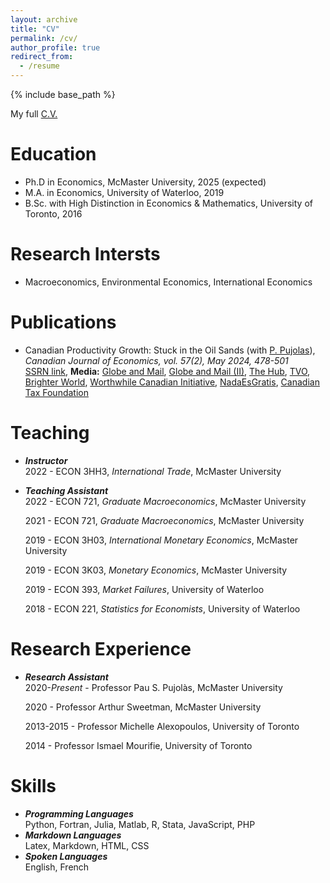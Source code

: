 ```yaml
---
layout: archive
title: "CV"
permalink: /cv/
author_profile: true
redirect_from:
  - /resume
---
```


{% include base_path %}

My full [C.V.](../files/loertscher_cv.pdf)

Education
======
* Ph.D in Economics, McMaster University, 2025 (expected)
* M.A. in Economics, University of Waterloo, 2019
* B.Sc. with High Distinction in Economics & Mathematics, University of Toronto, 2016

Research Intersts
======
* Macroeconomics, Environmental Economics, International Economics

Publications
======
* Canadian Productivity Growth: Stuck in the Oil Sands (with [P. Pujolas](https://pau.pujolasfons.com/)), *Canadian Journal of Economics, vol. 57(2), May 2024, 478-501*  
  [SSRN link](https://papers.ssrn.com/sol3/papers.cfm?abstract_id=4417319), **Media:** [Globe and Mail](https://www.theglobeandmail.com/business/commentary/article-despite-its-shortcomings-canada-is-not-an-economic-basket-case/), [Globe and Mail (II)](https://www.theglobeandmail.com/business/commentary/article-canadas-productivity-problem-isnt-that-big-if-we-exclude-oil/), [The Hub](https://thehub.ca/2024/07/11/trevor-tombe-canadas-resource-sector-is-its-productivity-powerhouse/), [TVO](https://www.tvo.org/article/is-canada-actually-facing-a-productivity-emergency), [Brighter World](https://brighterworld.mcmaster.ca/articles/over-a-barrel-canadas-oil-industry-is-a-drain-on-productivity-research-shows/), [Worthwhile Canadian Initiative](https://worthwhile.typepad.com/worthwhile_canadian_initi/2024/06/tfp.html), [NadaEsGratis](https://nadaesgratis.es/admin/productividad-y-petroleo), [Canadian Tax Foundation](https://www.ctf.ca/EN/EN/Newsletters/Perspectives/2023/4/230405.aspx) 
  

Teaching
======
* ***Instructor***  
  2022 - ECON 3HH3, *International Trade*, McMaster University
* ***Teaching Assistant***  
  2022 - ECON 721, *Graduate Macroeconomics*, McMaster University  
    
  2021 - ECON 721, *Graduate Macroeconomics*, McMaster University  
    
  2019 - ECON 3H03, *International Monetary Economics*, McMaster University  
    
  2019 - ECON 3K03, *Monetary Economics*, McMaster University  
    
  2019 - ECON 393, *Market Failures*, University of Waterloo  
    
  2018 - ECON 221, *Statistics for Economists*, University of Waterloo  

Research Experience
======
* ***Research Assistant***  
  2020-*Present* - Professor Pau S. Pujolàs, McMaster University  
    
  2020 - Professor Arthur Sweetman, McMaster University  
    
  2013-2015 - Professor Michelle Alexopoulos, University of Toronto  
    
  2014 - Professor Ismael Mourifie, University of Toronto  
  
Skills
======
* ***Programming Languages***  
  Python, Fortran, Julia, Matlab, R, Stata, JavaScript, PHP  
* ***Markdown Languages***  
  Latex, Markdown, HTML, CSS  
* ***Spoken Languages***  
  English, French


